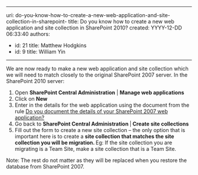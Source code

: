 

---
uri: do-you-know-how-to-create-a-new-web-application-and-site-collection-in-sharepoint-
title: Do you know how to create a new web application and site collection in SharePoint 2010?
created: YYYY-12-DD 06:33:40
authors:
  - id: 21
    title: Matthew Hodgkins
  - id: 9
    title: William Yin
---




<span class='intro'> 
  <p>We are now ready to make a new web application and site collection which we will need to match closely to the original SharePoint 2007 server. In the SharePoint 2010 server&#58;</p>
<ol>
    <li>Open <b>SharePoint Central Administration</b> | <b>Manage web applications</b></li>
    <li>Click on <b>New</b></li>
    <li>Enter in the details for the web application using the document from the rule <span style="text-decoration&#58;underline;">Do you document the details of your SharePoint 2007 web application?</span></li>
    <li>Go back to <b>SharePoint Central Administration </b>|<b> Create site collections</b></li>
    <li>Fill out the form to create a new site collection – the only option that is important here is to create a <b>site collection that matches the site collection you will be migration. </b>Eg&#58; If the site collection you are migrating is a Team Site, make a site collection that is a Team Site. </li>
</ol>
<p>Note&#58; The rest do not matter as they will be replaced when you restore the database from SharePoint 2007.</p>
 </span>




